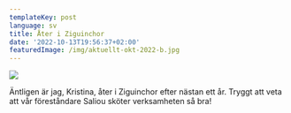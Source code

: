 ```yaml
---
templateKey: post
language: sv
title: Åter i Ziguinchor
date: '2022-10-13T19:56:37+02:00'
featuredImage: /img/aktuellt-okt-2022-b.jpg
---
```

![](/img/aktuellt-okt-2022-b.jpg)

Äntligen är jag, Kristina, åter i Ziguinchor efter nästan ett år. Tryggt att veta att vår föreståndare Saliou sköter verksamheten så bra!
